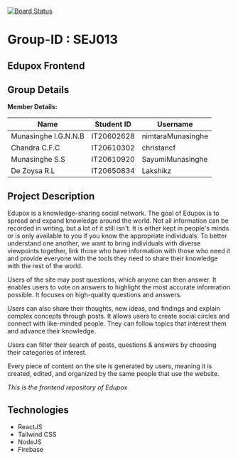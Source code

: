 [![Board Status](https://dev.azure.com/Y3S1-Projects/5008a50d-b144-4f2b-90df-50246e814296/b57b2c3b-d993-4c45-95d7-7fbb6c88f851/_apis/work/boardbadge/d67c0c99-7a53-4cb9-b647-fd37ede5e988?columnOptions=1)](https://dev.azure.com/Y3S1-Projects/5008a50d-b144-4f2b-90df-50246e814296/_boards/board/t/b57b2c3b-d993-4c45-95d7-7fbb6c88f851/Microsoft.RequirementCategory/)

# Group-ID : SEJ013
##  Edupox Frontend

## Group Details
**Member Details:**

| Name | Student ID | Username |
|--|--|--|
| Munasinghe I.G.N.N.B | IT20602628 | nimtaraMunasinghe |
| Chandra C.F.C | IT20610302 | christancf |
| Munasinghe S.S | IT20610920 | SayumiMunasinghe |
| De Zoysa R.L | IT20650834 | Lakshikz |

## Project Description
Edupox is a knowledge-sharing social network. The goal of Edupox is to spread and expand knowledge around the world. Not all information can be recorded in writing, but a lot of it still isn't. It is either kept in people's minds or is only available to you if you know the appropriate individuals. To better understand one another, we want to bring individuals with diverse viewpoints together, link those who have information with those who need it and provide everyone with the tools they need to share their knowledge with the rest of the world. 

Users of the site may post questions, which anyone can then answer. It enables users to vote on answers to highlight the most accurate information possible. It focuses on high-quality questions and answers.  

Users can also share their thoughts, new ideas, and findings and explain complex concepts through posts. It allows users to create social circles and connect with like-minded people. They can follow topics that interest them and advance their knowledge.  

Users can filter their search of posts, questions & answers by choosing their categories of interest. 

Every piece of content on the site is generated by users, meaning it is created, edited, and organized by the same people that use the website. 

*This is the frontend repository of Edupox*

## Technologies

* ReactJS
* Tailwind CSS
* NodeJS
* Firebase

